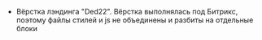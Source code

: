 - Вёрстка лэндинга "Ded22". Вёрстка выполнялась под Битрикс, поэтому файлы стилей и js не объединены и разбиты на отдельные блоки
